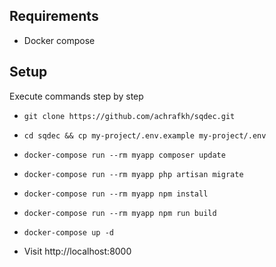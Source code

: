 ## Requirements
- Docker compose

## Setup

Execute commands step by step

- `git clone https://github.com/achrafkh/sqdec.git`

- `cd sqdec && cp my-project/.env.example my-project/.env`

- `docker-compose run --rm myapp composer update`

- `docker-compose run --rm myapp php artisan migrate`

- `docker-compose run --rm myapp npm install`

- `docker-compose run --rm myapp npm run build`

- `docker-compose up -d`

- Visit http://localhost:8000